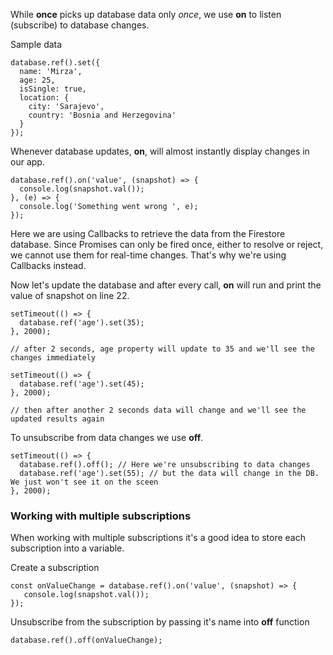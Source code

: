 
While **once** picks up database data only *once*, we use **on** to listen (subscribe) to database changes.

Sample data

```
database.ref().set({
  name: 'Mirza',
  age: 25,
  isSingle: true,
  location: {
    city: 'Sarajevo',
    country: 'Bosnia and Herzegovina'
  }
});
```

Whenever database updates, **on**, will almost instantly display changes in our app.

```
database.ref().on('value', (snapshot) => {
  console.log(snapshot.val());
}, (e) => {
  console.log('Something went wrong ', e);
});
```

Here we are using Callbacks to retrieve the data from the Firestore database.
Since Promises can only be fired once, either to resolve or reject, we cannot use them for real-time changes.
That's why we're using Callbacks instead.


Now let's update the database and after every call, **on** will run and print the value of snapshot on line 22.

```
setTimeout(() => {
  database.ref('age').set(35);
}, 2000);

// after 2 seconds, age property will update to 35 and we'll see the changes immediately

setTimeout(() => {
  database.ref('age').set(45);
}, 2000);

// then after another 2 seconds data will change and we'll see the updated results again
```

To unsubscribe from data changes we use **off**.

```
setTimeout(() => {
  database.ref().off(); // Here we're unsubscribing to data changes
  database.ref('age').set(55); // but the data will change in the DB. We just won't see it on the sceen
}, 2000);
```

### Working with multiple subscriptions

When working with multiple subscriptions it's a good idea to store each subscription into a variable.

Create a subscription

```
const onValueChange = database.ref().on('value', (snapshot) => {
   console.log(snapshot.val());
});
```

Unsubscribe from the subscription by passing it's name into **off** function

``` database.ref().off(onValueChange); ```
